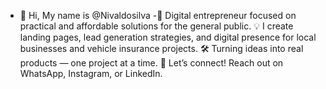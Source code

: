 - 👋 Hi, My name is  @Nivaldosilva
-🚀 Digital entrepreneur focused on practical and affordable solutions for the general public.
💡 I create landing pages, lead generation strategies, and digital presence for local businesses and vehicle insurance projects.
🛠️ Turning ideas into real products — one project at a time.
📩 Let’s connect! Reach out on WhatsApp, Instagram, or LinkedIn.
<!---
Nivaldosilva01/Nivaldosilva01 is a ✨ special ✨ repository because its `README.md` (this file) appears on your GitHub profile.
You can click the Preview link to take a look at your changes.
--->
